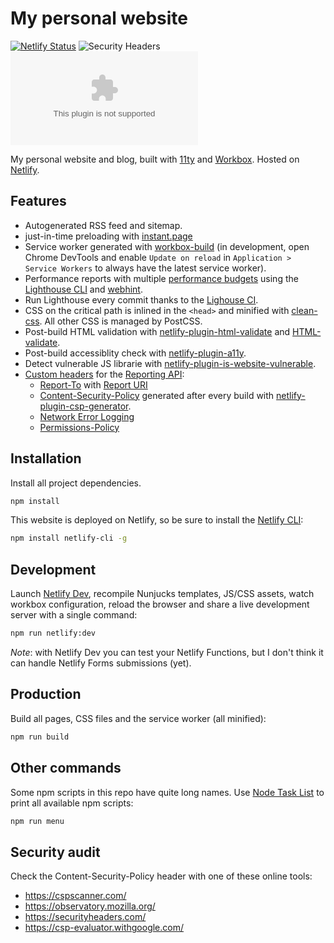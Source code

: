 # My personal website

[![Netlify Status](https://api.netlify.com/api/v1/badges/0842fe55-a9cb-484a-82d0-6a5c08b62d62/deploy-status)](https://app.netlify.com/sites/epic-benz-a3f006/deploys) ![Security Headers](https://img.shields.io/security-headers?url=https%3A%2F%2Fwww.giacomodebidda.com%2F) ![Chromium HSTS preload](https://img.shields.io/hsts/preload/giacomodebidda.com)

My personal website and blog, built with [11ty](https://www.11ty.dev/) and [Workbox](https://github.com/googlechrome/workbox). Hosted on [Netlify](https://www.netlify.com/).

## Features

- Autogenerated RSS feed and sitemap.
- just-in-time preloading with [instant.page](https://instant.page/)
- Service worker generated with [workbox-build](https://developers.google.com/web/tools/workbox/modules/workbox-build) (in development, open Chrome DevTools and enable `Update on reload` in `Application > Service Workers` to always have the latest service worker).
- Performance reports with multiple [performance budgets](https://www.afasterweb.com/2020/01/28/performance-budgets-with-lighthouse/) using the [Lighthouse CLI](https://github.com/GoogleChrome/lighthouse#using-the-node-cli) and [webhint](https://github.com/webhintio/hint).
- Run Lighthouse every commit thanks to the [Lighouse CI](https://github.com/GoogleChrome/lighthouse-ci).
- CSS on the critical path is inlined in the `<head>` and minified with [clean-css](https://www.11ty.dev/docs/quicktips/inline-css/). All other CSS is managed by PostCSS.
- Post-build HTML validation with [netlify-plugin-html-validate](https://github.com/oliverroick/netlify-plugin-html-validate) and [HTML-validate](https://html-validate.org/usage/index.html).
- Post-build accessiblity check with [netlify-plugin-a11y](https://github.com/netlify-labs/netlify-plugin-a11y).
- Detect vulnerable JS librarie with [netlify-plugin-is-website-vulnerable](https://github.com/erezrokah/netlify-plugin-is-website-vulnerable).
- [Custom headers](https://docs.netlify.com/routing/headers/#custom-headers) for the [Reporting API](https://developer.mozilla.org/en-US/docs/Web/API/Reporting_API):
  - [Report-To](https://developers.google.com/web/updates/2018/09/reportingapi#header) with [Report URI](https://report-uri.com/)
  - [Content-Security-Policy](https://developer.mozilla.org/en-US/docs/Web/HTTP/CSP) generated after every build with [netlify-plugin-csp-generator](https://github.com/MarcelloTheArcane/netlify-plugin-csp-generator).
  - [Network Error Logging](https://developer.cdn.mozilla.net/en-US/docs/Web/HTTP/Headers/NEL)
  - [Permissions-Policy](https://scotthelme.co.uk/goodbye-feature-policy-and-hello-permissions-policy/)

## Installation

Install all project dependencies.

```sh
npm install
```

This website is deployed on Netlify, so be sure to install the [Netlify CLI](https://cli.netlify.com/):

```sh
npm install netlify-cli -g
```

## Development

Launch [Netlify Dev](https://docs.netlify.com/cli/get-started/#netlify-dev), recompile Nunjucks templates, JS/CSS assets, watch workbox configuration, reload the browser and share a live development server with a single command:

```sh
npm run netlify:dev
```

*Note*: with Netlify Dev you can test your Netlify Functions, but I don't think it can handle Netlify Forms submissions (yet).

## Production

Build all pages, CSS files and the service worker (all minified):

```sh
npm run build
```

## Other commands

Some npm scripts in this repo have quite long names. Use [Node Task List](https://github.com/ruyadorno/ntl) to print all available npm scripts:

```sh
npm run menu
```

## Security audit

Check the Content-Security-Policy header with one of these online tools:

- https://cspscanner.com/
- https://observatory.mozilla.org/
- https://securityheaders.com/
- https://csp-evaluator.withgoogle.com/
